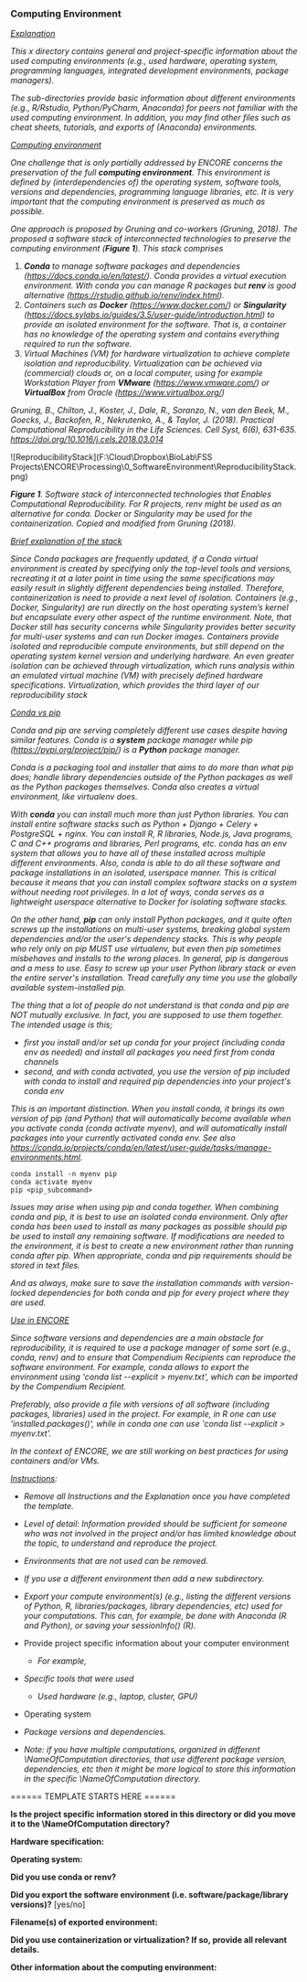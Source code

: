 ### Computing Environment



<u>*Explanation*</u>

*This x directory contains general and project-specific information about the used computing environments (e.g., used hardware, operating system, programming languages, integrated development environments, package managers).*

*The sub-directories provide basic information about different environments (e.g., R/Rstudio, Python/PyCharm, Anaconda) for peers not familiar with the used computing environment. In addition, you may find other files such as cheat sheets, tutorials, and exports of (Anaconda) environments.*



*<u>Computing environment</u>*

*One challenge that is only partially addressed by ENCORE concerns the preservation of the full **computing environment**. This environment is defined by (interdependencies of) the operating system, software tools, versions and dependencies, programming language libraries, etc. It is very important that the computing environment is preserved as much as possible.*



*One approach is proposed by Gruning and co-workers (Gruning, 2018). The proposed a software stack of interconnected technologies to preserve the computing environment (**Figure 1**). This stack comprises*

1. ***Conda** to manage software packages and dependencies (https://docs.conda.io/en/latest/). Conda provides a virtual execution environment. With conda you can manage R packages but **renv** is good alternative (https://rstudio.github.io/renv/index.html).* 
2. *Containers such as **Docker** (https://www.docker.com/) or **Singularity** (https://docs.sylabs.io/guides/3.5/user-guide/introduction.html) to provide an isolated environment for the software. That is, a container has no knowledge of the operating system and contains everything required to run the software.*
3. *Virtual Machines (VM) for hardware virtualization to achieve complete isolation and reproducibility. Virtualization can be achieved via (commercial) clouds or, on a local computer, using for example Workstation Player from **VMware** (https://www.vmware.com/) or **VirtualBox** from Oracle (https://www.virtualbox.org/)*



*Gruning, B., Chilton, J., Koster, J., Dale, R., Soranzo, N., van den Beek, M., Goecks, J., Backofen, R., Nekrutenko, A., & Taylor, J. (2018). Practical Computational Reproducibility in the Life Sciences. Cell Syst, 6(6), 631-635. https://doi.org/10.1016/j.cels.2018.03.014* 





![ReproducibilityStack](F:\Cloud\Dropbox\BioLab\FSS Projects\ENCORE\Processing\0_SoftwareEnvironment\ReproducibilityStack.png)

***Figure 1**. Software stack of interconnected technologies that Enables Computational Reproducibility. For R projects, renv might be used as an alternative for conda. Docker or Singularity may be used for the containerization. Copied and modified from Gruning (2018).*



<u>*Brief explanation of the stack*</u>

*Since Conda packages are frequently updated, if a Conda virtual environment is created by specifying only the top-level tools and versions, recreating it at a later point in time using the same specifications may easily result in slightly different dependencies being installed. Therefore, containerization is need to provide a next level of isolation. Containers (e.g., Docker, Singularity) are run directly on the host operating system’s kernel but encapsulate every other aspect of the runtime environment. Note, that Docker still has security concerns while Singularity provides better security for multi-user systems and can run Docker images. Containers provide isolated and reproducible compute environments, but still depend on the operating system kernel version and underlying hardware. An even greater isolation can be achieved through virtualization, which runs analysis within an emulated virtual machine (VM) with precisely defined hardware specifications. Virtualization, which provides the third layer of our reproducibility stack* 



<u>*Conda vs pip*</u>

*Conda and pip are serving completely different use cases despite having similar features. Conda is a **system** package manager while pip (https://pypi.org/project/pip/) is a **Python** package manager.*

*Conda is a packaging tool and installer that aims to do more than what pip does; handle library dependencies outside of the Python packages as well as the Python packages themselves. Conda also creates a virtual environment, like virtualenv does.*

*With **conda** you can install much more than just Python libraries. You can install entire software stacks such as Python + Django + Celery + PostgreSQL + nginx. You can install R, R libraries, Node.js, Java programs, C and C++ programs and libraries, Perl programs, etc. conda has an env system that allows you to have all of these installed across multiple different environments. Also, conda is able to do all these software and package installations in an isolated, userspace manner. This is critical because it means that you can install complex software stacks on a system without needing root privileges. In a lot of ways, conda serves as a lightweight userspace alternative to Docker for isolating software stacks.* 

*On the other hand, **pip** can only install Python packages, and it quite often screws up the installations on multi-user systems, breaking global system dependencies and/or the user's dependency stacks. This is why people who rely only on pip MUST use virtualenv, but even then pip sometimes misbehaves and installs to the wrong places. In general, pip is dangerous and a mess to use. Easy to screw up your user Python library stack or even the entire server's installation. Tread carefully any time you use the globally available system-installed pip.*

*The thing that a lot of people do not understand is that conda and pip are NOT mutually exclusive. In fact, you are supposed to use them together. The intended usage is this;*

- *first you install and/or set up conda for your project (including conda env as needed) and install all packages you need first from conda channels*
- *second, and with conda activated, you use the version of pip included with conda to install and required pip dependencies into your project's conda env*

*This is an important distinction. When you install conda, it brings its own version of pip (and Python) that will automatically become available when you activate conda (conda activate myenv), and will automatically install packages into your currently activated conda env.* *See also https://conda.io/projects/conda/en/latest/user-guide/tasks/manage-environments.html.*

```
conda install -n myenv pip
conda activate myenv
pip <pip_subcommand>
```

*Issues may arise when using pip and conda together. When combining conda and pip, it is best to use an isolated conda environment. Only after conda has been used to install as many packages as possible should pip be used to install any remaining software. If modifications are needed to the environment, it is best to create a new environment rather than running conda after pip. When appropriate, conda and pip requirements should be stored in text files.*



*And as always, make sure to save the installation commands with version-locked dependencies for both conda and pip for every project where they are used.*



<u>*Use in ENCORE*</u>

*Since software versions and dependencies are a main obstacle for reproducibility, it is required to use a package manager of some sort (e.g., conda, renv) and to ensure that Compendium Recipients can reproduce the software environment. For example, conda allows to export the environment using 'conda list --explicit > myenv.txt', which can be imported by the Compendium Recipient.* 

*Preferably, also provide a file with  versions of all software (including packages, libraries) used in the project.  For example, in R one can use 'installed.packages()', while in conda one can use 'conda list --explicit > myenv.txt'.* 

*In the context of ENCORE, we are still working on best practices for using containers and/or VMs.* 



*<u>Instructions</u>:* 

* *Remove all Instructions and the Explanation once you have completed the template.*
* *Level of detail: Information provided should be sufficient for someone who was not involved in the project and/or has limited knowledge about the topic,  to understand and reproduce the project.* 
* *Environments that are not used can be removed.* 
* *If you use a different environment then add a new subdirectory.*
* *Export your compute environment(s) (e.g., listing the different versions of Python, R, libraries/packages, library dependencies, etc) used for your computations. This can, for example, be done with Anaconda (R and Python), or saving your sessionInfo() (R).* 



* Provide project specific information about your computer environment

  * *For example,* 
* *Specific tools that were used*
    * *Used hardware (e.g., laptop, cluster, GPU)*
    
* Operating system
  
* *Package versions and dependencies.*
  
* *Note: if you have multiple computations, organized in different \NameOfComputation directories, that use different package version, dependencies, etc then it might be more logical to store this information in the specific \NameOfComputation directory.* 



====== TEMPLATE STARTS HERE ======

**Is the project specific information stored in this directory or did you move it to the \NameOfComputation directory?**



**Hardware specification:** 



**Operating system:**



**Did you use conda or renv?**



**Did you export the software environment (i.e. software/package/library versions)?** [yes/no]



**Filename(s) of exported environment:**



**Did you use containerization or virtualization? If so, provide all relevant details.**



**Other information about the computing environment:**



